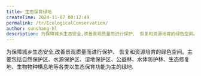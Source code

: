 ```yaml
---
title: 生态保育绿地
createTime: 2024-11-07 00:12:49
permalink: /tr/EcologicalConservation/
author: sunshang-hl
description: 为保障城乡生态安全,改善景观质量而进行保护、 恢复和资源培育的绿色空间。主要包括自然保护区、水源保护区、湿地保护区、公益林、水体防护林、生态修复地、生物物种構息地等各类以生态保育功能为主的绿地.
---
```


为保障城乡生态安全,改善景观质量而进行保护、 恢复和资源培育的绿色空间。主要包括自然保护区、水源保护区、湿地保护区、公益林、水体防护林、生态修复地、生物物种構息地等各类以生态保育功能为主的绿地.